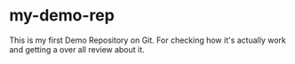 # my-demo-rep
This is my first Demo Repository on Git. For checking how it's actually work and getting a over all review about it.
